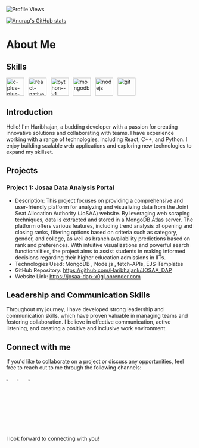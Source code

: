 
![Profile Views](https://komarev.com/ghpvc/?username=Haribhajank&color=blueviolet)

[![Anurag's GitHub stats](https://github-readme-stats.vercel.app/api?username=Haribhajank&show_icons=true&theme=tokyonight)](https://github.com/Haribhajank/github-readme-stats)



#   About Me


## Skills

<img width="48" height="48" src="https://img.icons8.com/color/48/c-plus-plus-logo.png" alt="c-plus-plus-logo"/> &nbsp;
<img width="48" height="48" src="https://img.icons8.com/color/48/react-native.png" alt="react-native"/> &nbsp;
<img width="48" height="48" src="https://img.icons8.com/color/48/python--v1.png" alt="python--v1"/> &nbsp;
<img width="48" height="48" src="https://img.icons8.com/color/48/mongodb.png" alt="mongodb"/> &nbsp;
<img width="48" height="48" src="https://img.icons8.com/color/48/nodejs.png" alt="nodejs"/> &nbsp;
<img width="48" height="48" src="https://img.icons8.com/color/48/git.png" alt="git"/> &nbsp;

## Introduction

Hello! I'm Haribhajan, a budding developer with a passion for creating innovative solutions and collaborating with teams. I have experience working with a range of technologies, including React, C++, and Python. I enjoy building scalable web applications and exploring new technologies to expand my skillset.

## Projects

### Project 1: Josaa Data Analysis Portal

- Description: This project focuses on providing a comprehensive and user-friendly platform for analyzing and visualizing data from the Joint Seat Allocation Authority (JoSAA) website. By leveraging web scraping techniques, data is extracted and stored in a MongoDB Atlas server. The platform offers various features, including trend analysis of opening and closing ranks, filtering options based on criteria such as category, gender, and college, as well as branch availability predictions based on rank and preferences. With intuitive visualizations and powerful search functionalities, the project aims to assist students in making informed decisions regarding their higher education admissions in IITs.
- Technologies Used: MongoDB , Node.js , fetch-APIs, EJS-Templates
- GitHub Repository: https://github.com/Haribhajank/JOSAA_DAP
- Website Link: https://josaa-dap-x0gj.onrender.com



## Leadership and Communication Skills

Throughout my journey, I have developed strong leadership and communication skills, which have proven valuable in managing teams and fostering collaboration. I believe in effective communication, active listening, and creating a positive and inclusive work environment.

## Connect with me

If you'd like to collaborate on a project or discuss any opportunities, feel free to reach out to me through the following channels:

[<img src="https://img.icons8.com/fluent/48/000000/gmail.png" width="3.5%" title="Email"/>](mailto:haribhajank5@gmail.com)  &nbsp; 
[<img src="https://img.icons8.com/color/48/000000/linkedin.png" width="3.5%" title="LinkedIn"/>](https://www.linkedin.com/in/haribhajank)  &nbsp;
[<img src="https://img.icons8.com/fluent/48/000000/instagram-new.png" width="3.5%" title="Instagram"/>](https://instagram.com/hari__1729?igshid=OTk0YzhjMDVlZA==)  &nbsp; 


I look forward to connecting with you!

